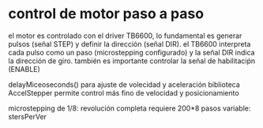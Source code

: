 # control de motor paso a paso
el motor es controlado con el driver TB6600, lo fundamental es generar pulsos (señal STEP) y definir la dirección (señal DIR). 
el TB6600 interpreta cada pulso como un paso (microstepping configurado) y la señal DIR indica la dirección de giro. también es importante controlar la señal de habilitaciṕn (ENABLE)



delayMiceoseconds() para ajuste de volecidad y aceleración
biblioteca AccelStepper permite control más fino de velocidad y posicionamiento

microstepping de 1/8: revolución completa requiere 200*8 pasos
variable: stersPerVer

